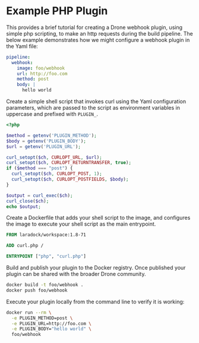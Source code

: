 # Example PHP Plugin

This provides a brief tutorial for creating a Drone webhook plugin, using simple php scripting, to make an http requests during the build pipeline. The below example demonstrates how we might configure a webhook plugin in the Yaml file:

```yml
pipeline:
  webhook:
    image: foo/webhook
    url: http://foo.com
    method: post
    body: |
      hello world
```

Create a simple shell script that invokes curl using the Yaml configuration parameters, which are passed to the script as environment variables in uppercase and prefixed with `PLUGIN_`.

```php
<?php

$method = getenv('PLUGIN_METHOD');
$body = getenv('PLUGIN_BODY');
$url = getenv('PLUGIN_URL');

curl_setopt($ch, CURLOPT_URL, $url);
curl_setopt($ch, CURLOPT_RETURNTRANSFER, true);
if ($method === "post") {
  curl_setopt($ch, CURLOPT_POST, 1);
  curl_setopt($ch, CURLOPT_POSTFIELDS, $body);
}

$output = curl_exec($ch);
curl_close($ch);
echo $output;
```

Create a Dockerfile that adds your shell script to the image, and configures the image to execute your shell script as the main entrypoint.

```dockerfile
FROM laradock/workspace:1.8-71

ADD curl.php /

ENTRYPOINT ["php", "curl.php"]
```

Build and publish your plugin to the Docker registry. Once published your plugin can be shared with the broader Drone community.

```sh
docker build -t foo/webhook .
docker push foo/webhook
```

Execute your plugin locally from the command line to verify it is working:

```sh
docker run --rm \
  -e PLUGIN_METHOD=post \
  -e PLUGIN_URL=http://foo.com \
  -e PLUGIN_BODY="hello world" \
  foo/webhook
```
